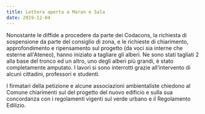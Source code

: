 ```yaml
---
title: Lettera aperta a Maran e Sala 
date: 2019-12-04
---
```


Nonostante le diffide a procedere da parte dei Codacons, la richiesta di sospensione da parte del consiglio di zona, e le richieste di chiarimento, approfondimento e ripensamento sul progetto (da voci sia interne che esterne all'Ateneo), hanno iniziato a tagliare gli alberi.
Ne sono stati tagliati 2 alla base del tronco ed un altro, uno degli alberi più grandi, è stato completamente amputato.
I lavori si sono interrotti grazie all’intervento di alcuni cittadini, professori e studenti.

I firmatari della petizione e alcune associazioni ambientaliste
chiedono al Comune chiarimenti sul del progetto del nuovo edificio e sulla sua concordanza con i regolamenti vigenti sul verde urbano e il Regolamento Edilizio.